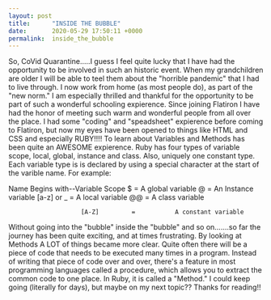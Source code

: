 ```yaml
---
layout: post
title:      "INSIDE THE BUBBLE"
date:       2020-05-29 17:50:11 +0000
permalink:  inside_the_bubble
---
```



So, CoVid Quarantine.....I guess I feel quite lucky that I have had the opportunity to be involved in such an historic event. When my grandchildren are older I will be able to teel them about the "horrible pandemic" that I had to live through. I now work from home (as most people do), as part of the "new norm." I am especially thrilled and thankful for the opportunity to be part of such a wonderful schooling expierence. 
Since joining Flatiron I have had the honor of meeting such warm and wonderful people from all over the place. I had some "coding" and "speadsheet" expierence before coming to Flatiron, but now my eyes have been opened to things like HTML and CSS and especially RUBY!!!!
To learn about Variables and Methods has been quite an AWESOME expierence. Ruby has four types of variable scope, local, global, instance and class. Also, uniquely one constant type. Each variable type is is declared by using a special character at the start of the varible name. For example:

Name Begins with--Variable Scope
 	               $            =          A global variable
                @	          =          An Instance variable
         [a-z] or _	    =          A local variable
             @@	        =           A class variable
						 
						[A-Z] 	      =           A constant variable
						
Without going into the "bubble" inside the "bubble" and so on.......so far the journey has been quite exciting, and at times frustrating.  By looking at Methods A LOT of things became more clear. Quite often there will be a piece of code that needs to be executed many times in a program. Instead of writing that piece of code over and over, there's a feature in most programming languages called a procedure, which allows you to extract the common code to one place. In Ruby, it is called a "Method."
I could keep going (literally for days), but maybe on my next topic??
Thanks for reading!!



